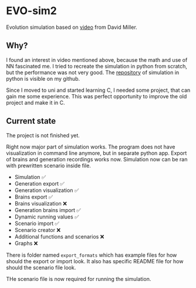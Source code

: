 # EVO-sim2
Evolution simulation based on [video](https://youtu.be/N3tRFayqVtk?si=YQMtKYalPkSQOpWn) from David Miller.

## Why?
I found an interest in video mentioned above, because the math and use of NN fascinated me. 
I tried to recreate the simulation in python from scratch, but the performance was not very good. 
The [repository](https://github.com/JanSchor/Evolution) of simulation in python is visible on my github.

Since I moved to uni and started learning C, I needed some project, that can gain me some experience.
This was perfect opportunity to improve the old project and make it in C.

## Current state
The project is not finished yet.

Right now major part of simulation works.
The program does not have visualization in command line anymore, but in separate python app.
Export of brains and generation recordings works now.
Simulation now can be ran with prewritten scenario inside file.

* Simulation ✅
* Generation export ✅
* Generation visualization ✅
* Brains export ✅
* Brains visualization ❌
* Generation brains import ✅
* Dynamic running values ✅
* Scenario import ✅
* Scenario creator ❌
* Additional functions and scenarios ❌
* Graphs ❌

There is folder named `export_formats` which has example files for how should the export or import look.
It also has specific README file for how should the scenario file look.

THe scenario file is now required for running the simulation.